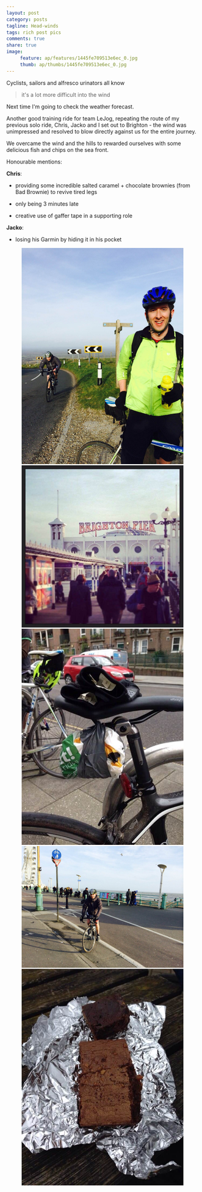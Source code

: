 ```yaml
---
layout: post
category: posts
tagline: Head-winds
tags: rich post pics
comments: true
share: true
image: 
     feature: ap/features/1445fe709513e6ec_0.jpg
     thumb: ap/thumbs/1445fe709513e6ec_0.jpg
---
```

Cyclists, sailors and alfresco urinators all know

> it's a lot more difficult into the wind

Next time I'm going to check the weather forecast.

Another good training ride for team LeJog, repeating the route of my
previous solo ride, Chris, Jacko and I set out to Brighton - the wind was
unimpressed and resolved to blow directly against us for the entire journey.

We overcame the wind and the hills to rewarded ourselves with some
delicious fish and chips on the sea front.

Honourable mentions:

**Chris**:
*  providing some incredible salted caramel + chocolate brownies (from Bad
Brownie) to revive tired legs

*  only being 3 minutes late

* creative use of gaffer tape in a supporting role

**Jacko**:
* losing his Garmin by hiding it in his pocket

<figure class="third">
<a href = "/images/ap/standard/1445fe709513e6ec_0.jpg">
<img src="/images/ap/standard/1445fe709513e6ec_0.jpg">
</a><a href = "/images/ap/standard/1445fe709513e6ec_1.jpg">
<img src="/images/ap/standard/1445fe709513e6ec_1.jpg">
</a><a href = "/images/ap/standard/1445fe709513e6ec_2.jpg">
<img src="/images/ap/standard/1445fe709513e6ec_2.jpg">
</a><a href = "/images/ap/standard/1445fe709513e6ec_3.jpg">
<img src="/images/ap/standard/1445fe709513e6ec_3.jpg">
</a><a href = "/images/ap/standard/1445fe709513e6ec_4.jpg">
<img src="/images/ap/standard/1445fe709513e6ec_4.jpg">
</a></figure>